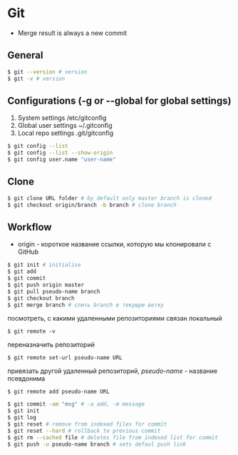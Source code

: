 # Git
- Merge result is always a new commit
## General
```bash
$ git --version # version
$ git -v # version
```
## Configurations (-g or --global for global settings)
1. System settings /etc/gitconfig
2. Global user settings ~/.gitconfig
3. Local repo settings .git/gitconfig
```bash
$ git config --list
$ git config --list --show-origin
$ git config user.name "user-name"
```
## Clone
```bash
$ git clone URL folder # by default only master branch is cloned
$ git checkout origin/branch -b branch # clone branch
```
## Workflow
- origin - короткое название ссылки, которую мы клонировали с GitHub
```bash
$ git init # initialise
$ git add
$ git commit
$ git push origin master
$ git pull pseudo-name branch
$ git checkout branch
$ git merge branch # слить branch в текущую ветку
```
посмотреть, с какими удаленными репозиториями связан локальный
```
$ git remote -v
```
переназначить репозиторий
```
$ git remote set-url pseudo-name URL
```
привязать другой удаленный репозиторий, _pseudo-name_ - название псевдонима
```
$ git remote add pseudo-name URL
```
```bash
$ git commit -am "msg" # -a add, -m message
$ git init
$ git log
$ git reset # remove from indexed files for commit
$ git reset --hard # rollback to previous commit
$ git rm --cached file # deletes file from indexed list for commit
$ git push -u pseudo-name branch # sets defaul push link
```
